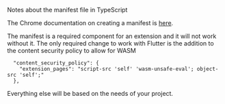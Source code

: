 Notes about the manifest file in TypeScript

The Chrome documentation on creating a manifest is [here](https://developer.chrome.com/docs/extensions/reference/manifest).

The manifest is a required component for an extension and it will not work without it. The only required change to work with Flutter is the addition to the content security policy to allow for WASM

```
  "content_security_policy": {
    "extension_pages": "script-src 'self' 'wasm-unsafe-eval'; object-src 'self';"
  },
```

Everything else will be based on the needs of your project.
